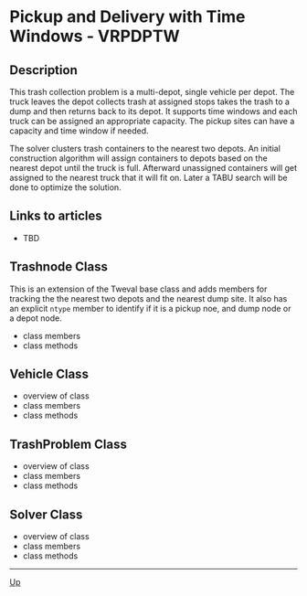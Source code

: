 # Pickup and Delivery with Time Windows - VRPDPTW

## Description

This trash collection problem is a multi-depot, single vehicle per depot.
The truck leaves the depot collects trash at assigned stops takes the trash
to a dump and then returns back to its depot. It supports time windows and
each truck can be assigned an appropriate capacity. The pickup sites can
have a capacity and time window if needed.

The solver clusters trash containers to the nearest two depots. An initial
construction algorithm will assign containers to depots based on the nearest
depot until the truck is full. Afterward unassigned containers will get
assigned to the nearest truck that it will fit on. Later a TABU search will be
done to optimize the solution.

## Links to articles

* TBD

## Trashnode Class

This is an extension of the Tweval base class and adds members for tracking the
the nearest two depots and the nearest dump site. It also has an explicit
``ntype`` member to identify if it is a pickup noe, and dump node or a depot
node.

* class members
* class methods


## Vehicle Class

* overview of class
* class members
* class methods

## TrashProblem Class

* overview of class
* class members
* class methods

## Solver Class

* overview of class
* class members
* class methods

---

[Up](./README.md)
